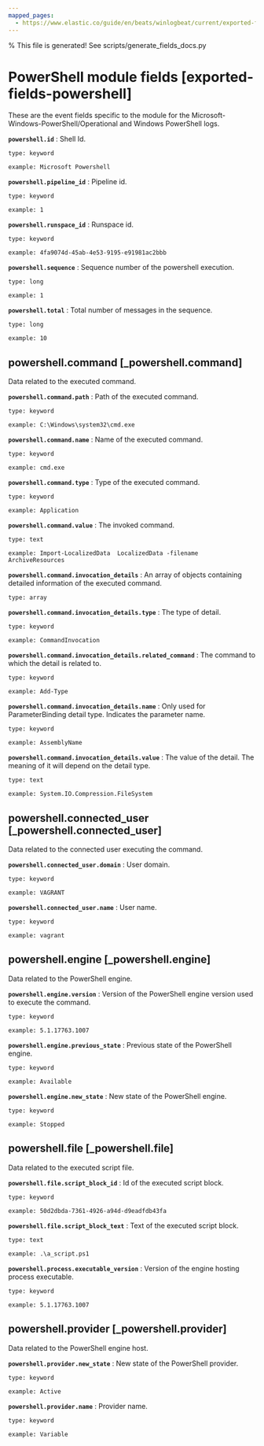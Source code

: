 ```yaml
---
mapped_pages:
  - https://www.elastic.co/guide/en/beats/winlogbeat/current/exported-fields-powershell.html
---
```


% This file is generated! See scripts/generate_fields_docs.py

# PowerShell module fields [exported-fields-powershell]

These are the event fields specific to the module for the Microsoft-Windows-PowerShell/Operational and Windows PowerShell logs.

**`powershell.id`**
:   Shell Id.

    type: keyword

    example: Microsoft Powershell


**`powershell.pipeline_id`**
:   Pipeline id.

    type: keyword

    example: 1


**`powershell.runspace_id`**
:   Runspace id.

    type: keyword

    example: 4fa9074d-45ab-4e53-9195-e91981ac2bbb


**`powershell.sequence`**
:   Sequence number of the powershell execution.

    type: long

    example: 1


**`powershell.total`**
:   Total number of messages in the sequence.

    type: long

    example: 10


## powershell.command [_powershell.command]

Data related to the executed command.

**`powershell.command.path`**
:   Path of the executed command.

    type: keyword

    example: C:\Windows\system32\cmd.exe


**`powershell.command.name`**
:   Name of the executed command.

    type: keyword

    example: cmd.exe


**`powershell.command.type`**
:   Type of the executed command.

    type: keyword

    example: Application


**`powershell.command.value`**
:   The invoked command.

    type: text

    example: Import-LocalizedData  LocalizedData -filename ArchiveResources


**`powershell.command.invocation_details`**
:   An array of objects containing detailed information of the executed command.

    type: array


**`powershell.command.invocation_details.type`**
:   The type of detail.

    type: keyword

    example: CommandInvocation


**`powershell.command.invocation_details.related_command`**
:   The command to which the detail is related to.

    type: keyword

    example: Add-Type


**`powershell.command.invocation_details.name`**
:   Only used for ParameterBinding detail type. Indicates the parameter name.

    type: keyword

    example: AssemblyName


**`powershell.command.invocation_details.value`**
:   The value of the detail. The meaning of it will depend on the detail type.

    type: text

    example: System.IO.Compression.FileSystem


## powershell.connected_user [_powershell.connected_user]

Data related to the connected user executing the command.

**`powershell.connected_user.domain`**
:   User domain.

    type: keyword

    example: VAGRANT


**`powershell.connected_user.name`**
:   User name.

    type: keyword

    example: vagrant


## powershell.engine [_powershell.engine]

Data related to the PowerShell engine.

**`powershell.engine.version`**
:   Version of the PowerShell engine version used to execute the command.

    type: keyword

    example: 5.1.17763.1007


**`powershell.engine.previous_state`**
:   Previous state of the PowerShell engine.

    type: keyword

    example: Available


**`powershell.engine.new_state`**
:   New state of the PowerShell engine.

    type: keyword

    example: Stopped


## powershell.file [_powershell.file]

Data related to the executed script file.

**`powershell.file.script_block_id`**
:   Id of the executed script block.

    type: keyword

    example: 50d2dbda-7361-4926-a94d-d9eadfdb43fa


**`powershell.file.script_block_text`**
:   Text of the executed script block.

    type: text

    example: .\a_script.ps1


**`powershell.process.executable_version`**
:   Version of the engine hosting process executable.

    type: keyword

    example: 5.1.17763.1007


## powershell.provider [_powershell.provider]

Data related to the PowerShell engine host.

**`powershell.provider.new_state`**
:   New state of the PowerShell provider.

    type: keyword

    example: Active


**`powershell.provider.name`**
:   Provider name.

    type: keyword

    example: Variable



